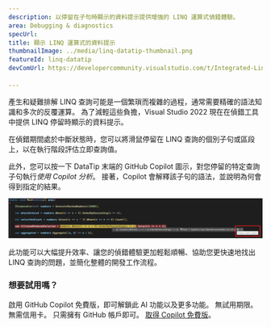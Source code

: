 ```yaml
---
description: 以停留在子句時顯示的資料提示提供增強的 LINQ 運算式偵錯體驗。
area: Debugging & diagnostics
specUrl: 
title: 顯示 LINQ 運算式的資料提示
thumbnailImage: ../media/linq-datatip-thumbnail.png
featureId: linq-datatip
devComUrl: https://developercommunity.visualstudio.com/t/Integrated-Linq-Editor/442398

---
```



產生和疑難排解 LINQ 查詢可能是一個繁瑣而複雜的過程，通常需要精確的語法知識和多次的反覆運算。 為了減輕這些負擔，Visual Studio 2022 現在在偵錯工具中提供 LINQ 停留時顯示的資料提示。

在偵錯期間處於中斷狀態時，您可以將滑鼠停留在 LINQ 查詢的個別子句或區段上，以在執行階段評估立即查詢值。

此外，您可以按一下 DataTip 末端的 GitHub Copilot 圖示，對您停留的特定查詢子句執行*使用 Copilot 分析*。 接著，Copilot 會解釋該子句的語法，並說明為何會得到指定的結果。

![LINQ 停留時顯示資料提示範例](../media/linq-hover-example.png)

此功能可以大幅提升效率、讓您的偵錯體驗更加輕鬆順暢、協助您更快速地找出 LINQ 查詢的問題，並簡化整體的開發工作流程。

### 想要試用嗎？
啟用 GitHub Copilot 免費版，即可解鎖此 AI 功能以及更多功能。
 無試用期限。 無需信用卡。 只需擁有 GitHub 帳戶即可。 [取得 Copilot 免費版](https://github.com/settings/copilot)。
